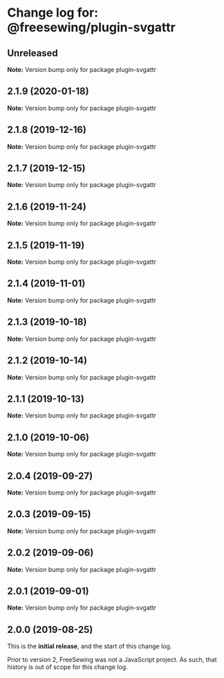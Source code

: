 # Change log for: @freesewing/plugin-svgattr


## Unreleased

**Note:** Version bump only for package plugin-svgattr


## 2.1.9 (2020-01-18)

**Note:** Version bump only for package plugin-svgattr


## 2.1.8 (2019-12-16)

**Note:** Version bump only for package plugin-svgattr


## 2.1.7 (2019-12-15)

**Note:** Version bump only for package plugin-svgattr


## 2.1.6 (2019-11-24)

**Note:** Version bump only for package plugin-svgattr


## 2.1.5 (2019-11-19)

**Note:** Version bump only for package plugin-svgattr


## 2.1.4 (2019-11-01)

**Note:** Version bump only for package plugin-svgattr


## 2.1.3 (2019-10-18)

**Note:** Version bump only for package plugin-svgattr


## 2.1.2 (2019-10-14)

**Note:** Version bump only for package plugin-svgattr


## 2.1.1 (2019-10-13)

**Note:** Version bump only for package plugin-svgattr


## 2.1.0 (2019-10-06)

**Note:** Version bump only for package plugin-svgattr


## 2.0.4 (2019-09-27)

**Note:** Version bump only for package plugin-svgattr


## 2.0.3 (2019-09-15)

**Note:** Version bump only for package plugin-svgattr


## 2.0.2 (2019-09-06)

**Note:** Version bump only for package plugin-svgattr


## 2.0.1 (2019-09-01)

**Note:** Version bump only for package plugin-svgattr




## 2.0.0 (2019-08-25)

This is the **initial release**, and the start of this change log.

Prior to version 2, FreeSewing was not a JavaScript project.
As such, that history is out of scope for this change log.
